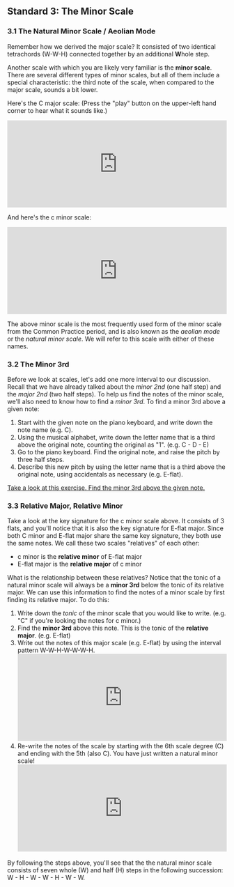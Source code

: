## Standard 3: The Minor Scale

### 3.1 The Natural Minor Scale / Aeolian Mode

Remember how we derived the major scale? It consisted of two identical tetrachords (W-W-H) connected together by an additional **W**hole step.

Another scale with which you are likely very familiar is the **minor scale**. There are several different types of minor scales, but all of them include a special characteristic: the third note of the scale, when compared to the major scale, sounds a bit lower. 

Here's the C major scale: (Press the "play" button on the upper-left hand corner to hear what it sounds like.)

<iframe src="https://trinket.io/embed/music/2b5139a67b" width="100%" height="200" frameborder="0" marginwidth="0" marginheight="0" allowfullscreen></iframe>

And here's the c minor scale:

<iframe src="https://trinket.io/embed/music/f12b5df8b6" width="100%" height="200" frameborder="0" marginwidth="0" marginheight="0" allowfullscreen></iframe>

The above minor scale is the most frequently used form of the minor scale from the Common Practice period, and is also known as the *aeolian mode* or the *natural minor scale*. We will refer to this scale with either of these names.

### 3.2 The Minor 3rd

Before we look at scales, let's add one more interval to our discussion. Recall that we have already talked about the *minor 2nd* (one half step) and the *major 2nd* (two half steps). To help us find the notes of the minor scale, we'll also need to know how to find a *minor 3rd*. To find a minor 3rd above a given note:
1. Start with the given note on the piano keyboard, and write down the note name (e.g. C).
2. Using the musical alphabet, write down the letter name that is a third above the original note, counting the original as "1". (e.g. C - D - E)
3. Go to the piano keyboard. Find the original note, and raise the pitch by three half steps.
3. Describe this new pitch by using the letter name that is a third above the original note, using accidentals as necessary (e.g. E-flat).

[Take a look at this exercise. Find the minor 3rd above the given note.](https://www.musictheory.net/exercises/interval-construction/brwyrybyyybyybybbyyyn)

### 3.3 Relative Major, Relative Minor

Take a look at the key signature for the c minor scale above. It consists of 3 flats, and you'll notice that it is also the key signature for E-flat major. Since both C minor and E-flat major share the same key signature, they both use the same notes. We call these two scales "relatives" of each other:
- c minor is the **relative minor** of E-flat major
- E-flat major is the **relative major** of c minor


What is the relationship between these relatives? Notice that the tonic of a natural minor scale will always be a **minor 3rd** below the tonic of its relative major. We can use this information to find the notes of a minor scale by first finding its relative major. To do this:

1. Write down the *tonic* of the minor scale that you would like to write. (e.g. "C" if you're looking the notes for c minor.)
2. Find the **minor 3rd** above this note. This is the tonic of the **relative major**. (e.g. E-flat)
3. Write out the notes of this major scale (e.g. E-flat) by using the interval pattern W-W-H-W-W-W-H. <iframe src="https://trinket.io/embed/music/8728f0a032" width="100%" height="200" frameborder="0" marginwidth="0" marginheight="0" allowfullscreen></iframe>
4. Re-write the notes of the scale by starting with the 6th scale degree (C) and ending with the 5th (also C). You have just written a natural minor scale! <iframe src="https://trinket.io/embed/music/9a3f182099" width="100%" height="200" frameborder="0" marginwidth="0" marginheight="0" allowfullscreen></iframe>


By following the steps above, you'll see that the the natural minor scale consists of seven whole (W) and half (H) steps in the following succession: W - H - W - W - H - W - W.
